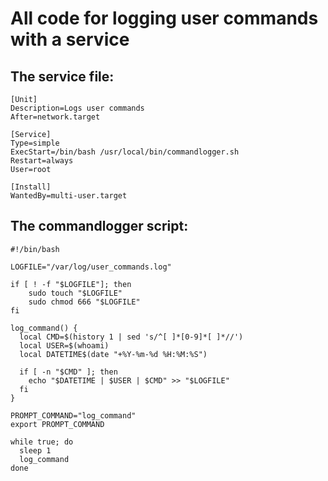 # All code for logging user commands with a service

## The service file:
```
[Unit]
Description=Logs user commands
After=network.target

[Service]
Type=simple
ExecStart=/bin/bash /usr/local/bin/commandlogger.sh
Restart=always
User=root

[Install]
WantedBy=multi-user.target
```

## The commandlogger script:
```
#!/bin/bash

LOGFILE="/var/log/user_commands.log"

if [ ! -f "$LOGFILE"]; then
    sudo touch "$LOGFILE"
    sudo chmod 666 "$LOGFILE"
fi

log_command() {
  local CMD=$(history 1 | sed 's/^[ ]*[0-9]*[ ]*//')
  local USER=$(whoami)
  local DATETIME$(date "+%Y-%m-%d %H:%M:%S")

  if [ -n "$CMD" ]; then
    echo "$DATETIME | $USER | $CMD" >> "$LOGFILE"
  fi
}

PROMPT_COMMAND="log_command"
export PROMPT_COMMAND

while true; do
  sleep 1
  log_command
done
```

